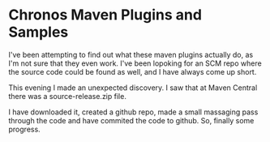Chronos Maven Plugins and Samples
=================================

I've been attempting to find out what these maven plugins actually do,
as I'm not sure that they even work. I've been lopoking for an SCM repo
where the source code could be found as well, and I have always come up short.

This evening I made an unexpected discovery. I saw that at Maven Central
there was a source-release.zip file.

I have downloaded it, created a github repo, made a small massaging pass
through the code and have commited the code to github. So, finally some progress.
